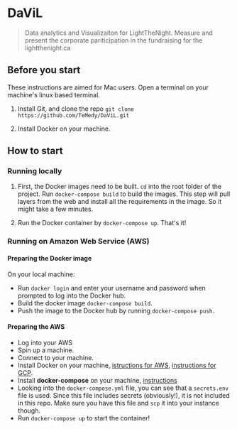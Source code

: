 # DaViL
> Data analytics and Visualizaiton for LightTheNight. Measure and present the corporate pariticipation in the fundraising for the lightthenight.ca 

## Before you start
These instructions are aimed for Mac users. Open a terminal on your machine's linux based terminal.
1. Install Git, and clone the repo 
`git clone https://github.com/TeMedy/DaViL.git`

2. Install Docker on your machine.

## How to start
### Running locally
1. First, the Docker images need to be built. `cd` into the root folder of the project. Run `docker-compose build` to build the images. This step will pull layers from the web and install all the requirements in the image. So it might take a few minutes. 

2. Run the Docker container by `docker-compose up`. That's it!

### Running on Amazon Web Service (AWS)
#### Preparing the Docker image 
On your local machine: 
 - Run `docker login` and enter your username and password when prompted to log into the Docker hub.
 - Build the docker image `docker-compose build`.
 - Push the image to the Docker hub by running `docker-compose push`.
#### Preparing the AWS 
 - Log into your AWS
 - Spin up a machine. 
 - Connect to your machine. 
 - Install Docker on your machine, [istructions for AWS](http://docs.aws.amazon.com/AmazonECS/latest/developerguide/docker-basics.html#install_docker), [instructions for GCP](https://docs.docker.com/install/linux/docker-ce/debian/). 
 - Install **docker-compose** on your machine, [instructions](https://docs.docker.com/compose/install/#install-compose)
 - Looking into the `docker-compose.yml` file, you can see that a `secrets.env` file is used. Since this file includes secrets (obviously!), it is not included in this repo. Make sure you have this file and `scp` it into your instance though. 
 - Run `docker-compose up` to start the container!
